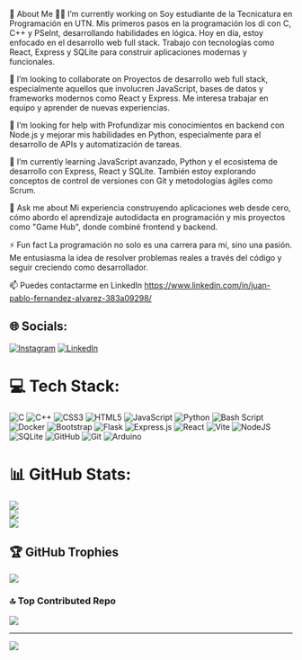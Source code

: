 💫 About Me
👨‍💻 I’m currently working on
Soy estudiante de la Tecnicatura en Programación en UTN. Mis primeros pasos en la programación los di con C, C++ y PSeInt, desarrollando habilidades en lógica. Hoy en día, estoy enfocado en el desarrollo web full stack. Trabajo con tecnologías como React, Express y SQLite para construir aplicaciones modernas y funcionales.

👥 I’m looking to collaborate on
Proyectos de desarrollo web full stack, especialmente aquellos que involucren JavaScript, bases de datos y frameworks modernos como React y Express. Me interesa trabajar en equipo y aprender de nuevas experiencias.

🤝 I’m looking for help with
Profundizar mis conocimientos en backend con Node.js y mejorar mis habilidades en Python, especialmente para el desarrollo de APIs y automatización de tareas.

🌱 I’m currently learning
JavaScript avanzado, Python y el ecosistema de desarrollo con Express, React y SQLite. También estoy explorando conceptos de control de versiones con Git y metodologías ágiles como Scrum.

💬 Ask me about
Mi experiencia construyendo aplicaciones web desde cero, cómo abordo el aprendizaje autodidacta en programación y mis proyectos como "Game Hub", donde combiné frontend y backend.

⚡ Fun fact
La programación no solo es una carrera para mí, sino una pasión. Me entusiasma la idea de resolver problemas reales a través del código y seguir creciendo como desarrollador.

📫 Puedes contactarme en LinkedIn
https://www.linkedin.com/in/juan-pablo-fernandez-alvarez-383a09298/


## 🌐 Socials:
[![Instagram](https://img.shields.io/badge/Instagram-%23E4405F.svg?logo=Instagram&logoColor=white)](https://instagram.com/https://www.instagram.com/juampi.fdez) [![LinkedIn](https://img.shields.io/badge/LinkedIn-%230077B5.svg?logo=linkedin&logoColor=white)](https://linkedin.com/in/https://www.linkedin.com/in/juan-pablo-fernandez-alvarez-383a09298/) 

# 💻 Tech Stack:
![C](https://img.shields.io/badge/c-%2300599C.svg?style=for-the-badge&logo=c&logoColor=white) ![C++](https://img.shields.io/badge/c++-%2300599C.svg?style=for-the-badge&logo=c%2B%2B&logoColor=white) ![CSS3](https://img.shields.io/badge/css3-%231572B6.svg?style=for-the-badge&logo=css3&logoColor=white) ![HTML5](https://img.shields.io/badge/html5-%23E34F26.svg?style=for-the-badge&logo=html5&logoColor=white) ![JavaScript](https://img.shields.io/badge/javascript-%23323330.svg?style=for-the-badge&logo=javascript&logoColor=%23F7DF1E) ![Python](https://img.shields.io/badge/python-3670A0?style=for-the-badge&logo=python&logoColor=ffdd54) ![Bash Script](https://img.shields.io/badge/bash_script-%23121011.svg?style=for-the-badge&logo=gnu-bash&logoColor=white) ![Docker](https://img.shields.io/badge/docker-%230db7ed.svg?style=for-the-badge&logo=docker&logoColor=white) ![Bootstrap](https://img.shields.io/badge/bootstrap-%238511FA.svg?style=for-the-badge&logo=bootstrap&logoColor=white) ![Flask](https://img.shields.io/badge/flask-%23000.svg?style=for-the-badge&logo=flask&logoColor=white) ![Express.js](https://img.shields.io/badge/express.js-%23404d59.svg?style=for-the-badge&logo=express&logoColor=%2361DAFB) ![React](https://img.shields.io/badge/react-%2320232a.svg?style=for-the-badge&logo=react&logoColor=%2361DAFB) ![Vite](https://img.shields.io/badge/vite-%23646CFF.svg?style=for-the-badge&logo=vite&logoColor=white) ![NodeJS](https://img.shields.io/badge/node.js-6DA55F?style=for-the-badge&logo=node.js&logoColor=white) ![SQLite](https://img.shields.io/badge/sqlite-%2307405e.svg?style=for-the-badge&logo=sqlite&logoColor=white) ![GitHub](https://img.shields.io/badge/github-%23121011.svg?style=for-the-badge&logo=github&logoColor=white) ![Git](https://img.shields.io/badge/git-%23F05033.svg?style=for-the-badge&logo=git&logoColor=white) ![Arduino](https://img.shields.io/badge/-Arduino-00979D?style=for-the-badge&logo=Arduino&logoColor=white)
# 📊 GitHub Stats:
![](https://github-readme-stats.vercel.app/api?username=JuanPabloFernandezAlvarez&theme=dark&hide_border=false&include_all_commits=true&count_private=true)<br/>
![](https://nirzak-streak-stats.vercel.app/?user=JuanPabloFernandezAlvarez&theme=dark&hide_border=false)<br/>
![](https://github-readme-stats.vercel.app/api/top-langs/?username=JuanPabloFernandezAlvarez&theme=dark&hide_border=false&include_all_commits=true&count_private=true&layout=compact)

## 🏆 GitHub Trophies
![](https://github-profile-trophy.vercel.app/?username=JuanPabloFernandezAlvarez&theme=radical&no-frame=true&no-bg=true&margin-w=4)

### 🔝 Top Contributed Repo
![](https://github-contributor-stats.vercel.app/api?username=JuanPabloFernandezAlvarez&limit=5&theme=radical&combine_all_yearly_contributions=true)

---
[![](https://visitcount.itsvg.in/api?id=JuanPabloFernandezAlvarez&icon=0&color=0)](https://visitcount.itsvg.in)

<!-- Proudly created with GPRM ( https://gprm.itsvg.in ) -->
